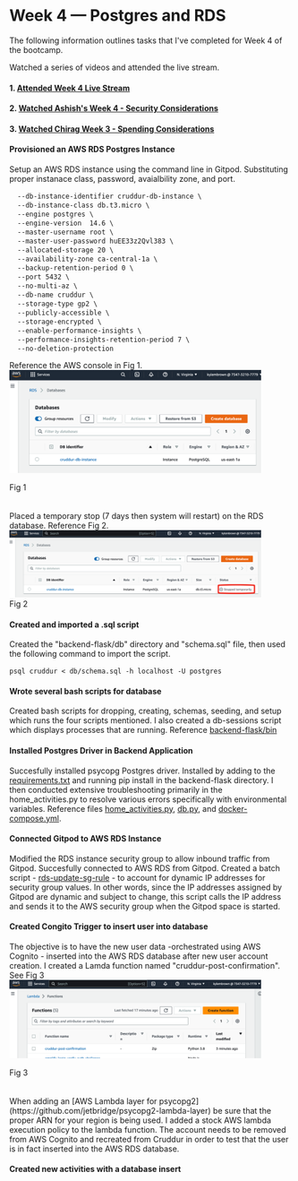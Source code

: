# Week 4 — Postgres and RDS

The following information outlines tasks that I've completed for Week 4 of the bootcamp.

Watched a series of videos and attended the live stream.
#### 1. [Attended Week 4 Live Stream](https://www.youtube.com/watch?v=EtD7Kv5YCUs) 
#### 2. [Watched Ashish's Week 4 - Security Considerations](https://www.youtube.com/watch?v=UourWxz7iQg&list=PLBfufR7vyJJ7k25byhRXJldB5AiwgNnWv&index=45) 
#### 3. [Watched Chirag Week 3 - Spending Considerations](#) 

#### Provisioned an AWS RDS Postgres Instance  
Setup an AWS RDS instance using the command line in Gitpod. Substituting proper instanace class, password, avaialbility zone, and port. 
```aws rds create-db-instance \
  --db-instance-identifier cruddur-db-instance \
  --db-instance-class db.t3.micro \
  --engine postgres \
  --engine-version  14.6 \
  --master-username root \
  --master-user-password huEE33z2Qvl383 \
  --allocated-storage 20 \
  --availability-zone ca-central-1a \
  --backup-retention-period 0 \
  --port 5432 \
  --no-multi-az \
  --db-name cruddur \
  --storage-type gp2 \
  --publicly-accessible \
  --storage-encrypted \
  --enable-performance-insights \
  --performance-insights-retention-period 7 \
  --no-deletion-protection
```
Reference the AWS console in Fig 1.  
<img src="/assets/RDS.png" width=450>
<figcaption>Fig 1</figcaption>   
<br/><br/>   
Placed a temporary stop (7 days then system will restart) on the RDS database. Reference Fig 2.
<img src="/assets/RDS-Temporary-stop-b.png" width=450>
<figcaption>Fig 2</figcaption>   
   
#### Created and imported a .sql script
Created the "backend-flask/db" directory and "schema.sql" file, then used the following command to import the script.
```
psql cruddur < db/schema.sql -h localhost -U postgres
```
#### Wrote several bash scripts for database 
Created bash scripts for dropping, creating, schemas, seeding, and setup which runs the four scripts mentioned. I also created a db-sessions script which displays processes that are running. Reference [backend-flask/bin](https://github.com/kmb40/aws-bootcamp-cruddur-2023/tree/week-4-redux/backend-flask/bin)  

#### Installed Postgres Driver in Backend Application  
Succesfully installed psycopg Postgres driver. Installed by adding to the [requirements.txt](https://github.com/kmb40/aws-bootcamp-cruddur-2023/blob/week-4-redux/backend-flask/requirements.txt) and running pip install in the backend-flask directory. I then conducted extensive troubleshooting primarily in the home_activities.py to resolve various errors specifically with environmental variables. Reference files [home_activities.py](https://github.com/kmb40/aws-bootcamp-cruddur-2023/blob/week-4-redux/backend-flask/services/home_activities.py), [db.py](https://github.com/kmb40/aws-bootcamp-cruddur-2023/blob/week-4-redux/backend-flask/lib/db.py), and [docker-compose.yml](https://github.com/kmb40/aws-bootcamp-cruddur-2023/blob/week-4-redux/docker-compose.yml).  

#### Connected Gitpod to AWS RDS Instance
Modified the RDS instance security group to allow inbound traffic from Gitpod. Succesfully connected to AWS RDS from Gitpod. Created a batch script - [rds-update-sg-rule](https://github.com/kmb40/aws-bootcamp-cruddur-2023/blob/week-4-redux/backend-flask/bin/rds-update-sg-rule) - to account for dynamic IP addresses for security group values. In other words, since the IP addresses assigned by Gitpod are dynamic and subject to change, this script calls the IP address and sends it to the AWS security group when the Gitpod space is started.
 
#### Created Congito Trigger to insert user into database
The objective is to have the new user data -orchestrated using AWS Cognito - inserted into the AWS RDS database after new user account creation. I created a Lamda function named "cruddur-post-confirmation".  See Fig 3
<img src="/assets/AWS-Lambda.png" width=450>
<figcaption>Fig 3</figcaption>   
<br/><br/>   
When adding an [AWS Lambda layer for psycopg2](https://github.com/jetbridge/psycopg2-lambda-layer) be sure that the proper ARN for your region is being used. I added a stock AWS lambda execution policy to the lambda function. The account needs to be removed from AWS Cognito and recreated from Cruddur in order to test that the user is in fact inserted into the AWS RDS database.

#### Created new activities with a database insert
